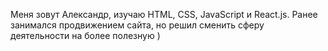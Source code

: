 Меня зовут Александр, изучаю HTML, CSS, JavaSсript и React.js.
Ранее занимался продвижением сайта, но решил сменить сферу деятельности на более полезную )
